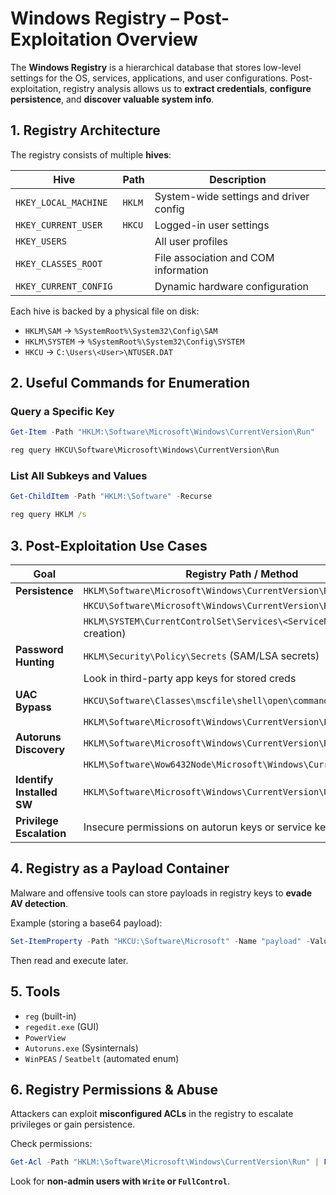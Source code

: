 # Windows Registry – Post-Exploitation Overview

The **Windows Registry** is a hierarchical database that stores low-level settings for the OS, services, applications, and user configurations. Post-exploitation, registry analysis allows us to **extract credentials**, **configure persistence**, and **discover valuable system info**.
## 1. Registry Architecture

The registry consists of multiple **hives**:

|Hive|Path|Description|
|---|---|---|
|`HKEY_LOCAL_MACHINE`|`HKLM`|System-wide settings and driver config|
|`HKEY_CURRENT_USER`|`HKCU`|Logged-in user settings|
|`HKEY_USERS`||All user profiles|
|`HKEY_CLASSES_ROOT`||File association and COM information|
|`HKEY_CURRENT_CONFIG`||Dynamic hardware configuration|

Each hive is backed by a physical file on disk:

- `HKLM\SAM` → `%SystemRoot%\System32\Config\SAM`    
- `HKLM\SYSTEM` → `%SystemRoot%\System32\Config\SYSTEM`
- `HKCU` → `C:\Users\<User>\NTUSER.DAT`
## 2. Useful Commands for Enumeration

### Query a Specific Key

```powershell
Get-Item -Path "HKLM:\Software\Microsoft\Windows\CurrentVersion\Run"
```

```cmd
reg query HKCU\Software\Microsoft\Windows\CurrentVersion\Run
```
### List All Subkeys and Values

```powershell
Get-ChildItem -Path "HKLM:\Software" -Recurse
```

```cmd
reg query HKLM /s
```
## 3. Post-Exploitation Use Cases

|Goal|Registry Path / Method|
|---|---|
|**Persistence**|`HKLM\Software\Microsoft\Windows\CurrentVersion\Run`|
||`HKCU\Software\Microsoft\Windows\CurrentVersion\Run`|
||`HKLM\SYSTEM\CurrentControlSet\Services\<ServiceName>` (Service creation)|
|**Password Hunting**|`HKLM\Security\Policy\Secrets` (SAM/LSA secrets)|
||Look in third-party app keys for stored creds|
|**UAC Bypass**|`HKCU\Software\Classes\mscfile\shell\open\command`|
||`HKLM\Software\Microsoft\Windows\CurrentVersion\Policies\System`|
|**Autoruns Discovery**|`HKLM\Software\Microsoft\Windows\CurrentVersion\RunOnce`|
||`HKLM\Software\Wow6432Node\Microsoft\Windows\CurrentVersion\Run`|
|**Identify Installed SW**|`HKLM\Software\Microsoft\Windows\CurrentVersion\Uninstall`|
|**Privilege Escalation**|Insecure permissions on autorun keys or service keys|
## 4. Registry as a Payload Container

Malware and offensive tools can store payloads in registry keys to **evade AV detection**.

Example (storing a base64 payload):

```powershell
Set-ItemProperty -Path "HKCU:\Software\Microsoft" -Name "payload" -Value "base64-blob"
```

Then read and execute later.
## 5. Tools

- `reg` (built-in)    
- `regedit.exe` (GUI)
- `PowerView`
- `Autoruns.exe` (Sysinternals)
- `WinPEAS` / `Seatbelt` (automated enum)
## 6. Registry Permissions & Abuse

Attackers can exploit **misconfigured ACLs** in the registry to escalate privileges or gain persistence.

Check permissions:

```powershell
Get-Acl -Path "HKLM:\Software\Microsoft\Windows\CurrentVersion\Run" | Format-List
```

Look for **non-admin users with `Write` or `FullControl`**.
